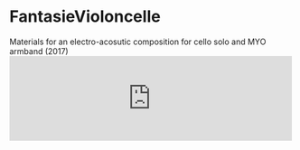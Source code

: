 # FantasieVioloncelle
Materials for an electro-acosutic composition for cello solo and MYO armband (2017)
<embed src="https://github.com/gonzalo-villegas-curulla/FantasieVioloncelle/Fantaisie-pour-violoncelle-Villegas-Curulla-Gonzalo.pdf" width="500" type="application/pdf">
